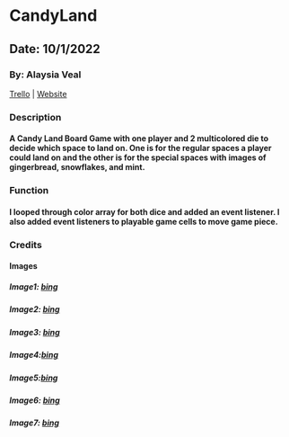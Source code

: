 # CandyLand

## Date: 10/1/2022

### By: Alaysia Veal

[Trello](https://trello.com/invite/b/UpXOxJkX/7a99f314b304cf57ebaa71daedf88c90/candy-land-project) |
[Website](https://MyCuteCandyLand.surge.sh)

### **Description**

#### A Candy Land Board Game with one player and 2 multicolored die to decide which space to land on. One is for the regular spaces a player could land on and the other is for the special spaces with images of gingerbread, snowflakes, and mint.

### **Function**

#### I looped through color array for both dice and added an event listener. I also added event listeners to playable game cells to move game piece.

### **Credits**

#### **Images**

##### Image1: [bing](http://www.clker.com/cliparts/y/P/f/K/z/U/pink-md.png)

##### Image2: [bing](https://thumbs.dreamstime.com/b/romantic-candy-castle-illustration-pink-colored-45515368.jpg)

##### Image3: [bing](https://clipground.com/images/clipart-gumdrops-4.png)

##### Image4:[bing](https://clipartix.com/wp-content/uploads/2016/04/Mint-candy-clipart-dayasriod-top-3.png)

##### Image5:[bing](https://clipartmag.com/images/cartoon-snowflake-pictures-9.png)

##### Image6: [bing](https://images-na.ssl-images-amazon.com/images/I/61qD2maJhXL._AC_SY679_.jpg)

##### Image7: [bing](https://i.pinimg.com/originals/7d/f0/ab/7df0abeb54a99defd13978337400e98f.jpg)
